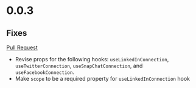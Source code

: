 # 0.0.3

## Fixes

[Pull Request](https://github.com/nondefyde/react-social-auth/pull/11)

- Revise props for the following hooks: `useLinkedInConnection`, `useTwitterConnection`, `useSnapChatConnection`, and `useFacebookConnection`.
- Make `scope` to be a required property for `useLinkedInConnection` hook